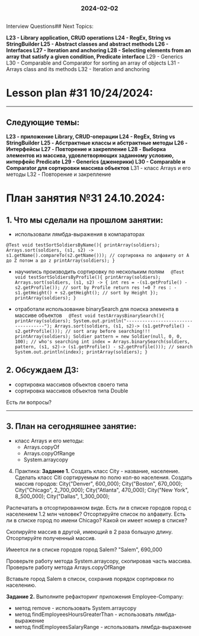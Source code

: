 <h3 style="text-align: center; padding-bottom: 14px">2024-02-02</h3>

Interview Questions## Next Topics:

**L23 - Library application, CRUD operations
L24 - RegEx, String vs StringBuilder
L25 - Abstract classes and abstract methods
L26 - Interfaces
L27 - Iteration and anchoring
L28 - Selecting elements from an array that satisfy a given condition, Predicate interface**
L29 - Generics
L30 - Comparable<T> and Comparator<T> for sorting an array of objects
L31 - Arrays class and its methods
L32 - Iteration and anchoring

# Lesson plan #31 10/24/2024:



___


## Следующие темы:

**L23 - приложение Library, CRUD-операции
L24 - RegEx, String vs StringBuilder**
**L25 - Абстрактные классы и абстрактные методы
L26 - Интерфейсы**
**L27 - Повторение и закрепление**
**L28 - Выборка элементов из массива, удовлетворяющих заданному условию, интерфейс Predicate**
**L29 - Generics (дженерики)
L30 - Comparable<T> и Comparator<T> для сортировки массива объектов**
L31 - класс Arrays и его методы
L32 - Повторение и закрепление


# План занятия №31 24.10.2024:

## 1. Что мы сделали на прошлом занятии:

- использовали лямбда-выражения в компараторах

`@Test
void testSortSoldiersByName(){
printArray(soldiers);
Arrays.sort(soldiers, (s1, s2) -> s1.getName().compareTo(s2.getName())); // сортировка по алфавиту от A до Z потом a до z
printArray(soldiers);
}`

- научились производить сортировку по нескольким полям
  `  @Test
  void testSortSoldiersByProfile(){
  printArray(soldiers);
  Arrays.sort(soldiers, (s1, s2) -> {
  int res = -(s1.getProfile() - s2.getProfile()); // sort by Profile
  return res !=0 ? res : - s1.getHeight() + s2.getHeight(); // sort by Height
  });
  printArray(soldiers);
  }`

- отработали использование binarySearch для поиска элемента в массиве объектов
  `  @Test
  void testArraysBinarySearch(){
  printArray(soldiers);
  System.out.println("------------------------------------");
  Arrays.sort(soldiers, (s1, s2)-> (s1.getProfile() - s2.getProfile())); // sort aray before searching!!!
  printArray(soldiers);
  Soldier pattern = new Soldier(null, 0, 0, 100); // who's searching
  int index = Arrays.binarySearch(soldiers, pattern, (s1, s2)-> (s1.getProfile() - s2.getProfile())); // search
  System.out.println(index);
  printArray(soldiers);
  }`


## 2. Обсуждаем ДЗ:
- сортировка массивов объектов своего типа
- сортировка массивов объектов типа Double

Есть ли вопросы?

----------------------------------------------------------------------------

## 3. План на сегодняшнее занятие:

- класс Arrays и его методы:
  * Arrays.copyOf
  * Arrays.copyOfRange
  * System.arraycopy

4. Практика:
   **Задание 1.**
   Создать класс City - название, население.
   Сделать класс Citi сортируемым по полю кол-во населения.
   Создать массив городов:
   City("Denver", 600_000);
   City("Boston", 670_000);
   City("Chicago", 2_700_000);
   City("Atlanta", 470_000);
   City("New York", 8_500_000);
   City("Dallas", 1_300_000);

Распечатать в отсортированном виде.
Есть ли в списке городов город с населением 1.2 млн человек?
Отсортируйте список по алфавиту.
Есть ли в списке город по имени Chicago? Какой он имеет номер в списке?

Скопируйте массив в другой, имеющий в 2 раза большую длину.
Отсортируйте полученный массив.

Имеется ли в списке городов город Salem?
"Salem", 690_000

Проверьте работу метода System.arraycopy, скопировав часть массива.
Проверьте работу метода Arrays.copyOfRange

Вставьте город Salem в список, сохранив порядок сортировки по населению.

**Задание 2.**
Выполните рефакторинг приложения Employee-Company:
- метод remove - использовать System.arraycopy
- метод findEmployeesHoursGreaterThan - использовать лямбда-выражение
- метод findEmployeesSalaryRange - использовать лямбда-выражение







